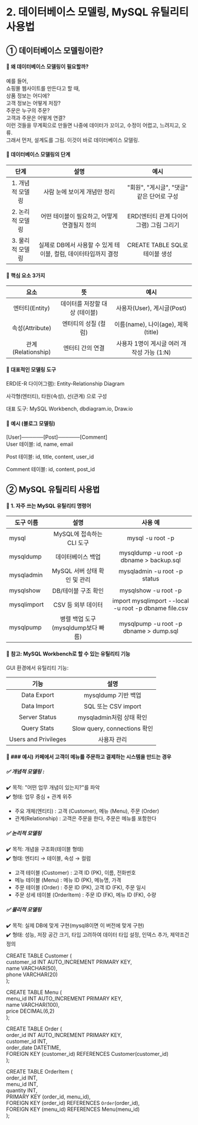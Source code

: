 # 	2. 데이터베이스 모델링, MySQL 유틸리티 사용법
## ① 데이터베이스 모델링이란?
#### 🔹 왜 데이터베이스 모델링이 필요할까?  
예를 들어,   
쇼핑몰 웹사이트를 만든다고 할 때,  
상품 정보는 어디에?  
고객 정보는 어떻게 저장?  
주문은 누구의 주문?  
고객과 주문은 어떻게 연결?  
이런 것들을 무계획으로 만들면 나중에 데이터가 꼬이고, 수정이 어렵고, 느려지고, 오류.  
그래서 먼저, 설계도를 그림. 이것이 바로 데이터베이스 모델링.  

#### 🔹 데이터베이스 모델링의 단계  
|단계	|설명|	예시|
|:----:|:----:|:----:|
|1. 개념적 모델링	|사람 눈에 보이게 개념만 정리	|"회원", "게시글", "댓글" 같은 단어로 구성|
|2. 논리적 모델링	|어떤 테이블이 필요하고, 어떻게 연결될지 정의|	ERD(엔터티 관계 다이어그램) 그림 그리기|
|3. 물리적 모델링|	실제로 DB에서 사용할 수 있게 테이블, 컬럼, 데이터타입까지 결정|	CREATE TABLE SQL로 테이블 생성|  
  
#### 🔹 핵심 요소 3가지
|요소|	뜻|	예시|
|:----:|:----:|:----:|
|엔터티(Entity)	|데이터를 저장할 대상 (테이블)	|사용자(User), 게시글(Post)|
|속성(Attribute)|	엔터티의 성질 (컬럼)	|이름(name), 나이(age), 제목(title)|
|관계(Relationship)|	엔터티 간의 연결	|사용자 1명이 게시글 여러 개 작성 가능 (1:N)|
  
#### 🔹 대표적인 모델링 도구  
ERD(E-R 다이어그램): Entity-Relationship Diagram  

사각형(엔터티), 타원(속성), 선(관계) 으로 구성  

대표 도구: MySQL Workbench, dbdiagram.io, Draw.io  
  
  
    
#### 🔹 예시 (블로그 모델링)  
[User]───<writes>───[Post]───<has>───[Comment]  
User 테이블: id, name, email  

Post 테이블: id, title, content, user_id  

Comment 테이블: id, content, post_id  


      
## ② MySQL 유틸리티 사용법
#### 🔧 1. 자주 쓰는 MySQL 유틸리티 명령어
|도구 이름	|설명|	사용 예|
|------|:----:|:----:|
|mysql	|MySQL에 접속하는 CLI 도구|	mysql -u root -p|
|mysqldump	|데이터베이스 백업|	mysqldump -u root -p dbname > backup.sql|
|mysqladmin	|MySQL 서버 상태 확인 및 관리|	mysqladmin -u root -p status|
|mysqlshow	|DB/테이블 구조 확인	|mysqlshow -u root -p|
|mysqlimport|	CSV 등 외부 데이터| import	mysqlimport --local -u root -p dbname file.csv|
|mysqlpump|	병렬 백업 도구 (mysqldump보다 빠름)|	mysqlpump -u root -p dbname > dump.sql|

#### 📌 참고: MySQL Workbench로 할 수 있는 유틸리티 기능
GUI 환경에서 유틸리티 기능:

|기능|	설명|
|:----:|:----:|
|Data Export|	mysqldump 기반 백업|
|Data Import	|SQL 또는 CSV import|
|Server Status|	mysqladmin처럼 상태 확인|
|Query Stats	|Slow query, connections 확인|
Users and Privileges	|사용자 관리|


#### 🌸 ### 예시) 카페에서 고객이 메뉴를 주문하고 결제하는 시스템을 만드는 경우

##### ✅ 개념적 모델링 :  
✔️ 목적: "어떤 업무 개념이 있는지?"를 파악  
✔️ 형태: 업무 중심 + 관계 위주  


- 주요 개체(엔티티) : 고객 (Customer), 메뉴 (Menu), 주문 (Order)  
- 관계(Relationship) : 고객은 주문을 한다,  주문은 메뉴를 포함한다  
  
##### ✅ 논리적 모델링  
✔️ 목적: 개념을 구조화(테이블 형태)  
✔️ 형태: 엔티티 → 테이블, 속성 → 컬럼    

  
- 고객 테이블 (Customer) : 고객 ID (PK), 이름, 전화번호
- 메뉴 테이블 (Menu) : 메뉴 ID (PK), 메뉴명, 가격
- 주문 테이블 (Order) : 주문 ID (PK), 고객 ID (FK), 주문 일시
- 주문 상세 테이블 (OrderItem) : 주문 ID (FK), 메뉴 ID (FK), 수량

##### ✅ 물리적 모델링  
✔️ 목적: 실제 DB에 맞게 구현(mysql8이면 이 버전에 맞게 구현)   
✔️ 형태: 성능, 저장 공간 크기, 타입 고려하여 데이터 타입 설정, 인덱스 추가, 제약조건 정의  


CREATE TABLE Customer (  
  customer_id INT AUTO_INCREMENT PRIMARY KEY,  
  name VARCHAR(50),  
  phone VARCHAR(20)  
);  
  
CREATE TABLE Menu (  
  menu_id INT AUTO_INCREMENT PRIMARY KEY,  
  name VARCHAR(100),  
  price DECIMAL(6,2)  
);  
  
CREATE TABLE Order (  
  order_id INT AUTO_INCREMENT PRIMARY KEY,  
  customer_id INT,  
  order_date DATETIME,  
  FOREIGN KEY (customer_id) REFERENCES Customer(customer_id)  
);  
  
CREATE TABLE OrderItem (  
  order_id INT,  
  menu_id INT,  
  quantity INT,   
  PRIMARY KEY (order_id, menu_id),  
  FOREIGN KEY (order_id) REFERENCES `Order`(order_id),  
  FOREIGN KEY (menu_id) REFERENCES Menu(menu_id)  
);   





